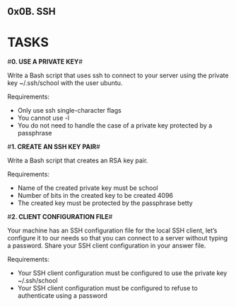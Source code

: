 ## 0x0B. SSH ##

# TASKS #

#**0. USE A PRIVATE KEY**#

Write a Bash script that uses ssh to connect to your server using the private key ~/.ssh/school with the user ubuntu.

Requirements:

+ Only use ssh single-character flags
+ You cannot use -l
+ You do not need to handle the case of a private key protected by a passphrase

#**1. CREATE AN SSH KEY PAIR**#

Write a Bash script that creates an RSA key pair.

Requirements:

+ Name of the created private key must be school
+ Number of bits in the created key to be created 4096
+ The created key must be protected by the passphrase betty

#**2. CLIENT CONFIGURATION FILE**#

Your machine has an SSH configuration file for the local SSH client, let’s configure it to our needs so that you can connect to a server without typing a password. Share your SSH client configuration in your answer file.

Requirements:

+ Your SSH client configuration must be configured to use the private key ~/.ssh/school
+ Your SSH client configuration must be configured to refuse to authenticate using a password
